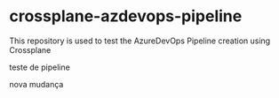# crossplane-azdevops-pipeline
This repository is used to test the AzureDevOps Pipeline creation using Crossplane

teste de pipeline

nova mudança
